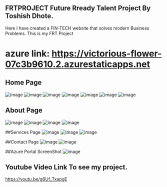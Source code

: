 ## FRTPROJECT Future Rready Talent Project By Toshish Dhote.
Here I have created a FIN-TECH website that solves modern Business Problems.
This is my FRT Project
# azure link: https://victorious-flower-07c3b9610.2.azurestaticapps.net

## Home Page
![image](https://user-images.githubusercontent.com/125687058/223976778-5eb2b422-b913-4be9-a809-52bf62e6edf0.png)
![image](https://user-images.githubusercontent.com/125687058/223976922-816ae859-bb46-43b8-88d7-709617b1c614.png)
![image](https://user-images.githubusercontent.com/125687058/223977014-866365c5-ae8a-46b4-8d71-c50b6c823fdc.png)
![image](https://user-images.githubusercontent.com/125687058/223977069-c780b22b-b911-45e0-9f22-d916a33c9e32.png)
![image](https://user-images.githubusercontent.com/125687058/223977128-c50ff20d-61c5-4ba8-9396-ec51b93f49bb.png)
![image](https://user-images.githubusercontent.com/125687058/223977170-85025a4d-45d8-4068-ba09-0f919949c9c7.png)
![image](https://user-images.githubusercontent.com/125687058/223977209-da7c7324-a716-4327-9c44-0a674729fe3a.png)

## About Page
![image](https://user-images.githubusercontent.com/125687058/223977314-3ff128b7-2ada-4c38-91ef-d260115709bc.png)
![image](https://user-images.githubusercontent.com/125687058/223977380-693e68d3-ba47-491b-a066-680c3859895c.png)
![image](https://user-images.githubusercontent.com/125687058/223977428-f703b447-b9aa-405d-abf6-b6fa5655468f.png)
![image](https://user-images.githubusercontent.com/125687058/223977495-28c6a134-7756-4408-9515-e1fa68787cf2.png)

##Services Page
![image](https://user-images.githubusercontent.com/125687058/223977619-06d1ac4b-7d08-4a36-8e4f-5c29eb36896d.png)
![image](https://user-images.githubusercontent.com/125687058/223977667-178ccd76-2bad-48bb-9a40-bc875120ec1e.png)
![image](https://user-images.githubusercontent.com/125687058/223977712-0a3bc443-fa75-44ac-92db-def5cf07ea41.png)


##Contact Page
![image](https://user-images.githubusercontent.com/125687058/223977822-64153361-051a-4ecb-995f-b337625ead18.png)
![image](https://user-images.githubusercontent.com/125687058/223977864-18ff3dba-b7bb-4bd1-81ff-2773e428e277.png)


##Azure Portal ScreenShot
![image](https://user-images.githubusercontent.com/125687058/223978131-dfd54280-2598-460f-b81f-3c6580327e1a.png)


## Youtube Video Link To see my project.
https://youtu.be/g6Uf_TxapgE

